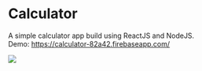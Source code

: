 # Calculator
A simple calculator app build using ReactJS and NodeJS.<br/>
Demo: https://calculator-82a42.firebaseapp.com/

<img src="https://i.gyazo.com/fbfb5995f90df4452e82df93ec071006.png">
